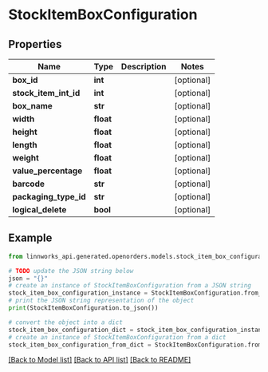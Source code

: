 # StockItemBoxConfiguration


## Properties

Name | Type | Description | Notes
------------ | ------------- | ------------- | -------------
**box_id** | **int** |  | [optional] 
**stock_item_int_id** | **int** |  | [optional] 
**box_name** | **str** |  | [optional] 
**width** | **float** |  | [optional] 
**height** | **float** |  | [optional] 
**length** | **float** |  | [optional] 
**weight** | **float** |  | [optional] 
**value_percentage** | **float** |  | [optional] 
**barcode** | **str** |  | [optional] 
**packaging_type_id** | **str** |  | [optional] 
**logical_delete** | **bool** |  | [optional] 

## Example

```python
from linnworks_api.generated.openorders.models.stock_item_box_configuration import StockItemBoxConfiguration

# TODO update the JSON string below
json = "{}"
# create an instance of StockItemBoxConfiguration from a JSON string
stock_item_box_configuration_instance = StockItemBoxConfiguration.from_json(json)
# print the JSON string representation of the object
print(StockItemBoxConfiguration.to_json())

# convert the object into a dict
stock_item_box_configuration_dict = stock_item_box_configuration_instance.to_dict()
# create an instance of StockItemBoxConfiguration from a dict
stock_item_box_configuration_from_dict = StockItemBoxConfiguration.from_dict(stock_item_box_configuration_dict)
```
[[Back to Model list]](../README.md#documentation-for-models) [[Back to API list]](../README.md#documentation-for-api-endpoints) [[Back to README]](../README.md)


